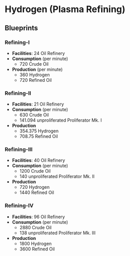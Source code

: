 # Hydrogen (Plasma Refining)

## Blueprints

### Refining-I

- **Facilities**: 24 Oil Refinery
- **Consumption** (per minute)
	- 720 Crude Oil
- **Production** (per minute)
	- 360 Hydrogen
	- 720 Refined Oil

### Refining-II

- **Facilities**: 21 Oil Refinery
- **Consumption** (per minute)
	- 630 Crude Oil
	- 141.094 unproliferated Proliferator Mk. I
- **Production**
	- 354.375 Hydrogen
	- 708.75 Refined Oil

### Refining-III

- **Facilities**: 40 Oil Refinery
- **Consumption** (per minute)
	- 1200 Crude Oil
	- 140 unproliferated Proliferator Mk. II
- **Production**
	- 720 Hydrogen
	- 1440 Refined Oil

### Refining-IV

- **Facilities**: 96 Oil Refinery
- **Consumption** (per minute)
	- 2880 Crude Oil
	- 138 unproliferated Proliferator Mk. III
- **Production**
	- 1800 Hydrogen
	- 3600 Refined Oil
